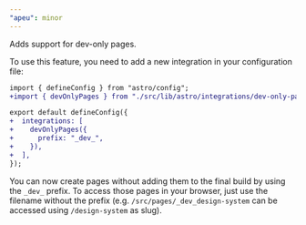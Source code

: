 ```yaml
---
"apeu": minor
---
```


Adds support for dev-only pages.

To use this feature, you need to add a new integration in your configuration file:

```diff
import { defineConfig } from "astro/config";
+import { devOnlyPages } from "./src/lib/astro/integrations/dev-only-pages";

export default defineConfig({
+  integrations: [
+    devOnlyPages({
+      prefix: "_dev_",
+    }),
+  ],
});
```

You can now create pages without adding them to the final build by using the `_dev_` prefix. To access those pages in your browser, just use the filename without the prefix (e.g. `/src/pages/_dev_design-system` can be accessed using `/design-system` as slug).
